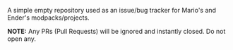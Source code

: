 A simple empty repository used as an issue/bug tracker for Mario's and Ender's modpacks/projects.

**NOTE:** Any PRs (Pull Requests) will be ignored and instantly closed. Do not open any.
